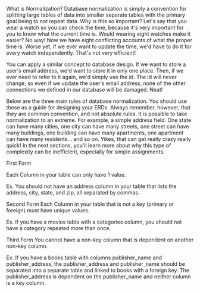 What is Normalization?
Database normalization is simply a convention for splitting large tables of data into smaller separate tables with the primary goal being to not repeat data. Why is this so important? Let's say that you wear a watch so you can check the time, because it's very important for you to know what the current time is. Would wearing eight watches make it easier? No way! Now we have eight conflicting accounts of what the proper time is. Worse yet, if we ever want to update the time, we'd have to do it for every watch independently. That's not very efficient!

You can apply a similar concept to database design. If we want to store a user's email address, we'd want to store it in only one place. Then, if we ever need to refer to it again, we'd simply use the id. The id will never change, so even if we update the user's email address, none of the other connections we defined in our database will be damaged. Neat!

Below are the three main rules of database normalization. You should use these as a guide for designing your ERDs. Always remember, however, that they are common convention, and not absolute rules. It is possible to take normalization to an extreme. For example, a simple address field. One state can have many cities, one city can have many streets, one street can have many buildings, one building can have many apartments, one apartment can have many residents... and so on. Yikes, that can get really crazy really quick! In the next sections, you'll learn more about why this type of complexity can be inefficient, especially for simple assignments.

First Form

Each Column in your table can only have 1 value.

Ex. You should not have an address column in your table that lists the address, city, state, and zip, all separated by commas.

Second Form
Each Column in your table that is not a key (primary or foreign) must have unique values.

Ex. If you have a movies table with a categories column, you should not have a category repeated more than once.

Third Form
You cannot have a non-key column that is dependent on another non-key column.

Ex. If you have a books table with columns publisher_name and publisher_address, the publisher_address and publisher_name should be separated into a separate table and linked to books with a foreign key. The publisher_address is dependent on the publisher_name and neither column is a key column.
